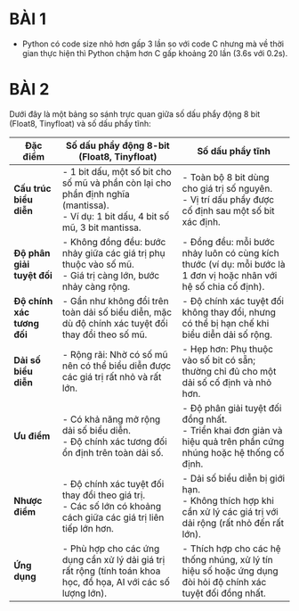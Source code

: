 # BÀI 1  
- Python có code size nhỏ hơn gấp 3 lần so với code C nhưng mà về thời gian thực hiện thì Python chậm hơn C gấp khoảng 20 lần (3.6s với 0.2s).
# BÀI 2
Dưới đây là một bảng so sánh trực quan giữa số dấu phẩy động 8 bit (Float8, Tinyfloat) và số dấu phẩy tĩnh:

| **Đặc điểm**               | **Số dấu phẩy động 8-bit (Float8, Tinyfloat)**                                                                                             | **Số dấu phẩy tĩnh**                                                                                                 |
|----------------------------|----------------------------------------------------------------------------------------------------------------------------------------------|----------------------------------------------------------------------------------------------------------------------|
| **Cấu trúc biểu diễn**     | - 1 bit dấu, một số bit cho số mũ và phần còn lại cho phần định nghĩa (mantissa).<br>- Ví dụ: 1 bit dấu, 4 bit số mũ, 3 bit mantissa.      | - Toàn bộ 8 bit dùng cho giá trị số nguyên.<br>- Vị trí dấu phẩy được cố định sau một số bit xác định.               |
| **Độ phân giải tuyệt đối**  | - Không đồng đều: bước nhảy giữa các giá trị phụ thuộc vào số mũ.<br>- Giá trị càng lớn, bước nhảy càng rộng.                             | - Đồng đều: mỗi bước nhảy luôn có cùng kích thước (ví dụ: mỗi bước là 1 đơn vị hoặc nhân với hệ số chia cố định).      |
| **Độ chính xác tương đối**  | - Gần như không đổi trên toàn dải số biểu diễn, mặc dù độ chính xác tuyệt đối thay đổi theo số mũ.                                            | - Độ chính xác tuyệt đối không thay đổi, nhưng có thể bị hạn chế khi biểu diễn dải số rộng.                            |
| **Dải số biểu diễn**       | - Rộng rãi: Nhờ có số mũ nên có thể biểu diễn được các giá trị rất nhỏ và rất lớn.                                                          | - Hẹp hơn: Phụ thuộc vào số bit có sẵn; thường chỉ đủ cho một dải số cố định và nhỏ hơn.                             |
| **Ưu điểm**                | - Có khả năng mở rộng dải số biểu diễn.<br>- Độ chính xác tương đối ổn định trên toàn dải số.                                                 | - Độ phân giải tuyệt đối đồng nhất.<br>- Triển khai đơn giản và hiệu quả trên phần cứng nhúng hoặc hệ thống cố định.    |
| **Nhược điểm**             | - Độ chính xác tuyệt đối thay đổi theo giá trị.<br>- Các số lớn có khoảng cách giữa các giá trị liên tiếp lớn hơn.                             | - Dải số biểu diễn bị giới hạn.<br>- Không thích hợp khi cần xử lý các giá trị với dải rộng (rất nhỏ đến rất lớn).     |
| **Ứng dụng**               | - Phù hợp cho các ứng dụng cần xử lý dải giá trị rất rộng (tính toán khoa học, đồ họa, AI với các số lượng lớn).                             | - Thích hợp cho các hệ thống nhúng, xử lý tín hiệu số hoặc ứng dụng đòi hỏi độ chính xác tuyệt đối đồng nhất.           |

